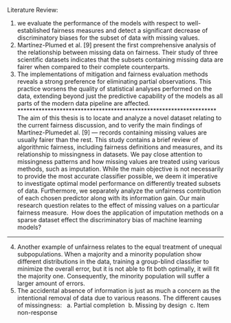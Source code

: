 Literature Review:

1. we evaluate the performance of the models with respect to well-established fairness measures and detect a significant decrease of discriminatory biases for the subset of data 
with missing values. 
2. Martínez-Plumed et al. [9] present the first comprehensive analysis of the relationship between missing data on fairness. Their study of three scientific datasets indicates that 
the subsets containing missing data are fairer when compared to their complete counterparts.
3. The implementations of mitigation and fairness evaluation methods reveals a strong preference for eliminating partial observations. This practice worsens the quality of statistical 
analyses performed on the data, extending beyond just the predictive capability of the models as all parts of the modern data pipeline are affected.  
****************************************************************** 
The aim of this thesis is to locate and analyze a novel dataset relating to the current fairness discussion, and to verify the main findings of Martínez-Plumedet al. [9] — records 
containing missing values are usually fairer than the rest. This study contains a brief review of algorithmic fairness, including fairness definitions and measures, and its relationship 
to missingness in datasets. We pay close attention to missingness patterns and how missing values are treated using various methods, such as imputation. While the main objective is not 
necessarily to provide the most accurate classifier possible, we deem it imperative to investigate optimal model performance on differently treated subsets of data. Furthermore, we 
separately analyze the unfairness contribution of each chosen predictor along with its information gain. Our main research question relates to the effect of missing values on a 
particular fairness measure.  How does the application of imputation methods on a sparse dataset effect the discriminatory bias of machine learning models? 
******************************************************************
4. Another example of unfairness relates to the equal treatment of unequal subpopulations. When a majority and a minority population show different distributions in the data, training
a group-blind classifier to minimize the overall error, but it is not able to fit both optimally, it will fit the majority one. Consequently, the minority population will suffer a 
larger amount of errors.
5. The accidental absence of information is just as much a concern as the intentional removal of data due to various reasons. The different causes of missingness:  
a. Partial completion 
 b. Missing by design 
 c. Item non-response
